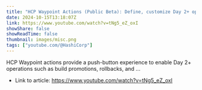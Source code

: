```yaml
---
title: "HCP Waypoint Actions (Public Beta): Define, customize Day 2+ operations &amp; expose them to developers"
date: 2024-10-15T13:18:07Z
link: https://www.youtube.com/watch?v=tNg5_eZ_oxI
showShare: false
showReadTime: false
thumbnail: images/misc.png
tags: ["youtube.com/@HashiCorp"]
---
```

HCP Waypoint actions provide a push-button experience to enable Day 2+ operations such as build promotions, rollbacks, and ...

- Link to article: https://www.youtube.com/watch?v=tNg5_eZ_oxI